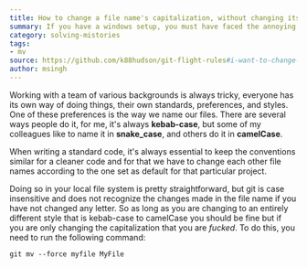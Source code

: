 ```yaml
---
title: How to change a file name's capitalization, without changing its content?
summary: If you have a windows setup, you must have faced the annoying issue of file name case change. Where you changed the file name capitalization but it just doesn't show up.
category: solving-mistories
tags:
- mv
source: https://github.com/k88hudson/git-flight-rules#i-want-to-change-a-file-names-capitalization-without-changing-the-contents-of-the-file
author: msingh
---
```


Working with a team of various backgrounds is always tricky, everyone has its own way of doing things, their own standards, preferences, and styles. One of these preferences is the way we name our files. There are several ways people do it, for me, it's always **kebab-case**, but some of my colleagues like to name it in **snake_case**, and others do it in **camelCase**.

When writing a standard code, it's always essential to keep the conventions similar for a cleaner code and for that we have to change each other file names according to the one set as default for that particular project.

Doing so in your local file system is pretty straightforward, but git is case insensitive and does not recognize the changes made in the file name if you have not changed any letter. So as long as you are changing to an entirely different style that is kebab-case to camelCase you should be fine but if you are only changing the capitalization that you are *fucked*. To do this, you need to run the following command:

```shell
git mv --force myfile MyFile
```
